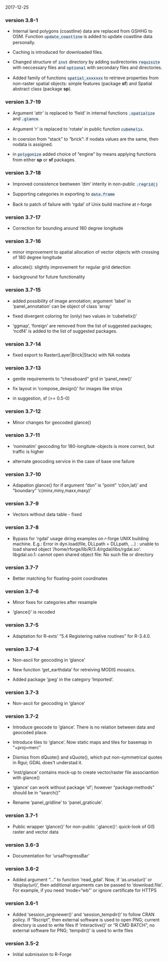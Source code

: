 2017-12-25

<style>
   code,
   kbd,
   pre {
     font-family: Cousine, Consolas, Menlo, "Liberation Mono", Courier, monospace;
     font-weight: regular;
     line-height: 115%;
     font-size: 90%;
     background-color: #E6F1FF;
   }
</style>

### version 3.8-1

  - Internal land polygons (coastline) data are replaced from GSHHG to
    OSM. Function `update_coastline` is added to update coastline data
    personally.

  - Caching is introduced for downloaded files.

  - Changed structure of `inst` directory by adding sudirectories
    `requisite` with neccessary files and `optional` with secondary
    files and directories.

  - Added family of functions `spatial_xxxxxxx` to retrieve properties
    from non-raster spatial objects: simple features (package **sf**)
    and Spatial abstract class (package **sp**).

### version 3.7-19

  - Argument ‘attr’ is replaced to ‘field’ in internal functions
    `.spatialize` and `.glance`.

  - Argument ‘r’ is replaced to ‘rotate’ in public function `cubehelix`.

  - In coersion from “stack” to “brick”: if nodata values are the same,
    then nodata is assigned.

  - in `polygonize` added choice of “engine” by means applying functions
    from either **sp** or **sf** packages.

### version 3.7-18

  - Improved consistence beetween ‘dim’ interity in non-public
    `.regrid()`

  - Supporting categories in exporting to `data.frame`

  - Back to patch of failure with ‘rgdal’ of Unix build machine at
    r-forge

### version 3.7-17

  - Correction for bounding around 180 degree longitude

### version 3.7-16

  - minor improvement to spatial allocation of vector objects with
    crossing of 180 degree longitude

  - allocate(): slightly improvement for regular grid detection

  - background for future functionality

### version 3.7-15

  - added possibility of image annotation; argument ‘label’ in
    ‘panel\_annotation’ can be object of class ‘array’

  - fixed divergent coloring for (only) two values in ‘cubehelix()’

  - ‘ggmap’, ‘foreign’ are removed from the list of suggested packages;
    ‘ncdf4’ is added to the list of suggested packages.

### version 3.7-14

  - fixed export to Raster(Layer|Brick|Stack) with NA nodata

### version 3.7-13

  - gentle requirements to “chessboard” grid in ‘panel\_new()’

  - fix layout in ‘compose\_design()’ for images like strips

  - in suggestion, sf (\>= 0.5-0)

### version 3.7-12

  - Minor changes for geocoded glance()

### version 3.7-11

  - ‘nominatim’ geocoding for 180-longitute-objects is more correct, but
    traffic is higher

  - alternate geocoding service in the case of base one failure

### version 3.7-10

  - Adapation glance() for if argument “dsn” is “point” ‘c(lon,lat)’ and
    “boundary” ‘c(minx,miny,maxx,maxy)’

### version 3.7-9

  - Vectors without data table - fixed

### version 3.7-8

  - Bypass for ‘rgdal’ usage diring examples on r-forge UNIX building
    machine. E.g.: Error in dyn.load(file, DLLpath = DLLpath, …) :
    unable to load shared object
    ‘/home/rforge/lib/R/3.4/rgdal/libs/rgdal.so’: libgdal.so.1: cannot
    open shared object file: No such file or directory

### version 3.7-7

  - Better matching for floating-point coordinates

### version 3.7-6

  - Minor fixes for categories after resample

  - ‘glance()’ is recoded

### version 3.7-5

  - Adaptation for R-exts’ “5.4 Registering native routines” for
    R-3.4.0.

### version 3.7-4

  - Non-ascii for geocoding in ‘glance’

  - New function ‘get\_earthdata’ for retreiving MODIS mosaics.

  - Added package ‘jpeg’ in the category ‘Imported’.

### version 3.7-3

  - Non-ascii for geocoding in ‘glance’

### version 3.7-2

  - Introduce geocode to ‘glance’. There is no relation between data and
    geocoded place.

  - Introduce tiles to ‘glance’. Now static maps and tiles for basemap
    in “+proj=merc”

  - Dismiss from dQuote() and sQuote(), which put non-symmetrical quotes
    in Rgui; GDAL does’t understad it.

  - ‘inst/glance’ contains mock-up to create vector/raster file
    associantion with glance()

  - ‘glance’ can work without package ‘sf’; however “package:methods”
    should be in “search()”

  - Rename ‘panel\_gridline’ to ‘panel\_graticule’.

### version 3.7-1

  - Public wrapper ‘glance()’ for non-public ‘.glance()’: quick-look of
    GIS raster and vector data

### version 3.6-3

  - Documentation for ‘ursaProgressBar’

### version 3.6-2

  - Added argument “…” to function ‘read\_gdal’. Now, if ‘as.ursa(uri)’
    or ‘display(uri)’, then additional arguments can be passed to
    ‘download.file’. For example, if you need ‘mode=“wb”’ or ignore
    certificate for HTTPS

### version 3.6-1

  - Added ‘session\_pngviewer()’ and ‘session\_tempdir()’ to follow CRAN
    policy. If “Rscript”, then external software is used to open PNG;
    current directory is used to write files If ‘interactive()’ or “R
    CMD BATCH”, no external software for PNG; ‘tempdir()’ is used to
    write files

### version 3.5-2

  - Initial submission to R-Forge
